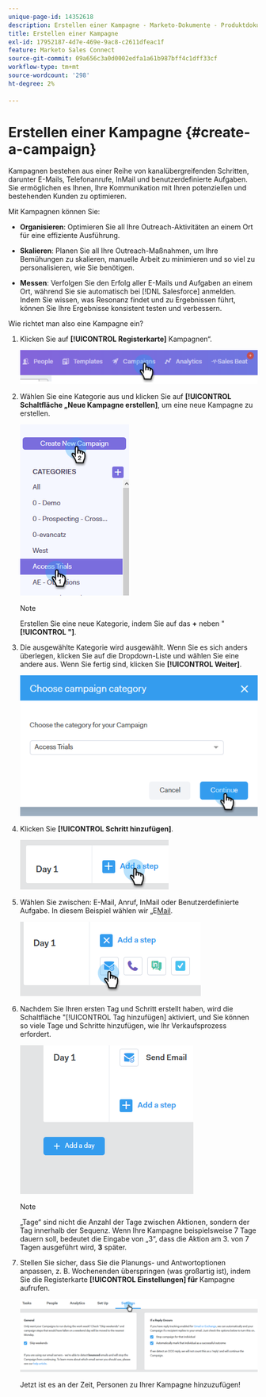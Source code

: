 ```yaml
---
unique-page-id: 14352618
description: Erstellen einer Kampagne - Marketo-Dokumente - Produktdokumentation
title: Erstellen einer Kampagne
exl-id: 17952187-4d7e-469e-9ac8-c2611dfeac1f
feature: Marketo Sales Connect
source-git-commit: 09a656c3a0d0002edfa1a61b987bff4c1dff33cf
workflow-type: tm+mt
source-wordcount: '298'
ht-degree: 2%

---
```


# Erstellen einer Kampagne {#create-a-campaign}

Kampagnen bestehen aus einer Reihe von kanalübergreifenden Schritten, darunter E-Mails, Telefonanrufe, InMail und benutzerdefinierte Aufgaben. Sie ermöglichen es Ihnen, Ihre Kommunikation mit Ihren potenziellen und bestehenden Kunden zu optimieren.

Mit Kampagnen können Sie:

* **Organisieren**: Optimieren Sie all Ihre Outreach-Aktivitäten an einem Ort für eine effiziente Ausführung.

* **Skalieren**: Planen Sie all Ihre Outreach-Maßnahmen, um Ihre Bemühungen zu skalieren, manuelle Arbeit zu minimieren und so viel zu personalisieren, wie Sie benötigen.
* **Messen**: Verfolgen Sie den Erfolg aller E-Mails und Aufgaben an einem Ort, während Sie sie automatisch bei [!DNL Salesforce] anmelden. Indem Sie wissen, was Resonanz findet und zu Ergebnissen führt, können Sie Ihre Ergebnisse konsistent testen und verbessern.

Wie richtet man also eine Kampagne ein?

1. Klicken Sie auf **[!UICONTROL Registerkarte]** Kampagnen“.

   ![](assets/one-1.png)

1. Wählen Sie eine Kategorie aus und klicken Sie auf **[!UICONTROL Schaltfläche „Neue Kampagne erstellen]**, um eine neue Kampagne zu erstellen.

   ![](assets/two-1.png)

   >[!NOTE]
   >
   >Erstellen Sie eine neue Kategorie, indem Sie auf das **+** neben &quot;**[!UICONTROL &quot;]**.

1. Die ausgewählte Kategorie wird ausgewählt. Wenn Sie es sich anders überlegen, klicken Sie auf die Dropdown-Liste und wählen Sie eine andere aus. Wenn Sie fertig sind, klicken Sie **[!UICONTROL Weiter]**.

   ![](assets/three-1.png)

1. Klicken Sie **[!UICONTROL Schritt hinzufügen]**.

   ![](assets/four-1.png)

1. Wählen Sie zwischen: E-Mail, Anruf, InMail oder Benutzerdefinierte Aufgabe. In diesem Beispiel wählen wir „E[Mail](/help/marketo/product-docs/marketo-sales-connect/campaigns/campaign-step-types.md#email).

   ![](assets/five-1.png)

1. Nachdem Sie Ihren ersten Tag und Schritt erstellt haben, wird die Schaltfläche &quot;[!UICONTROL Tag hinzufügen] aktiviert, und Sie können so viele Tage und Schritte hinzufügen, wie Ihr Verkaufsprozess erfordert.

   ![](assets/six.png)

   >[!NOTE]
   >
   >„Tage“ sind nicht die Anzahl der Tage zwischen Aktionen, sondern der Tag innerhalb der Sequenz. Wenn Ihre Kampagne beispielsweise 7 Tage dauern soll, bedeutet die Eingabe von „3“, dass die Aktion am 3. von 7 Tagen ausgeführt wird, **3** später.

1. Stellen Sie sicher, dass Sie die Planungs- und Antwortoptionen anpassen, z. B. Wochenenden überspringen (was großartig ist), indem Sie die Registerkarte **[!UICONTROL Einstellungen] für** Kampagne aufrufen.

   ![](assets/seven.png)

   Jetzt ist es an der Zeit, Personen zu Ihrer Kampagne hinzuzufügen!
